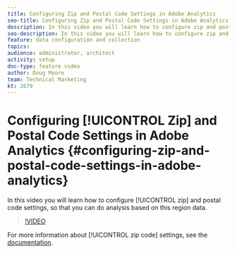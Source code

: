 ```yaml
---
title: Configuring Zip and Postal Code Settings in Adobe Analytics
seo-title: Configuring Zip and Postal Code Settings in Adobe Analytics
description: In this video you will learn how to configure zip and postal code settings, so that you can do analysis based on this region data.
seo-description: In this video you will learn how to configure zip and postal code settings, so that you can do analysis based on this region data.
feature: data configuration and collection
topics: 
audience: administrator, architect
activity: setup
doc-type: feature video
author: Doug Moore
team: Technical Marketing
kt: 2679
---
```


# Configuring [!UICONTROL Zip] and Postal Code Settings in Adobe Analytics {#configuring-zip-and-postal-code-settings-in-adobe-analytics}

In this video you will learn how to configure [!UICONTROL zip] and postal code settings, so that you can do analysis based on this region data.

>[!VIDEO](https://video.tv.adobe.com/v/27051/?quality=12)

For more information about [!UICONTROL zip code] settings, see the [documentation](https://marketing.adobe.com/resources/help/en_US/reference/reports_zip.html).
